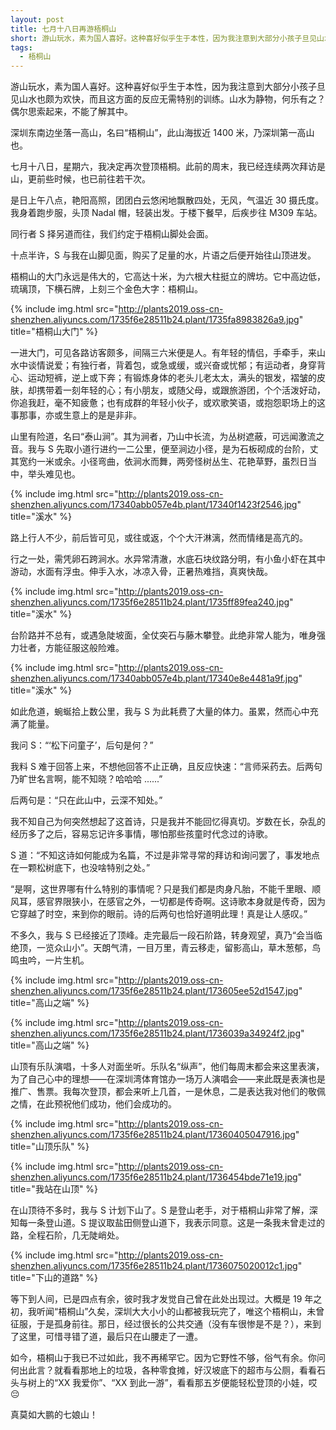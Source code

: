 ```yaml
---
layout: post
title: 七月十八日再游梧桐山
short: 游山玩水，素为国人喜好。这种喜好似乎生于本性，因为我注意到大部分小孩子旦见山水也颇为欢快，而且这方面的反应无需特别的训练。山水为静物，何乐有之？偶尔思索起来，不能了解其中
tags: 
  - 梧桐山
---
```


游山玩水，素为国人喜好。这种喜好似乎生于本性，因为我注意到大部分小孩子旦见山水也颇为欢快，而且这方面的反应无需特别的训练。山水为静物，何乐有之？偶尔思索起来，不能了解其中。

深圳东南边坐落一高山，名曰“梧桐山”，此山海拔近 1400 米，乃深圳第一高山也。

七月十八日，星期六，我决定再次登顶梧桐。此前的周末，我已经连续两次拜访是山，更前些时候，也已前往若干次。

是日上午八点，艳阳高照，团团白云悠闲地飘散四处，无风，气温近 30 摄氏度。我身着跑步服，头顶 Nadal 帽，轻装出发。于楼下餐早，后疾步往 M309 车站。

同行者 S 择另道而往，我们约定于梧桐山脚处会面。

十点半许，S 与我在山脚见面，购买了足量的水，片语之后便开始往山顶进发。

梧桐山的大门永远是伟大的，它高达十米，为六根大柱挺立的牌坊。它中高边低，琉璃顶，下横石牌，上刻三个金色大字：梧桐山。

{% include img.html src="http://plants2019.oss-cn-shenzhen.aliyuncs.com/1735f6e28511b24.plant/1735fa8983826a9.jpg" title="梧桐山大门" %}

一进大门，可见各路访客颇多，间隔三六米便是人。有年轻的情侣，手牵手，来山水中谈情说爱；有独行者，背着包，或急或缓，或兴奋或忧郁；有运动者，身穿背心、运动短裤，逆上或下奔；有锻炼身体的老头儿老太太，满头的银发，褶皱的皮肤，却携带着一刻年轻的心；有小朋友，或随父母，或跟旅游团，个个活泼好动，你追我赶，毫不知疲惫；也有成群的年轻小伙子，或欢歌笑语，或抱怨职场上的这事那事，亦或生意上的是是非非。

山里有险道，名曰“泰山涧”。其为涧者，乃山中长流，为丛树遮蔽，可远闻激流之音。我与 S 先取小道行进约一二公里，便至涧边小径，是为石板砌成的台阶，丈其宽约一米或余。小径弯曲，依涧水而舞，两旁怪树丛生、花艳草野，虽烈日当中，举头难见也。

{% include img.html src="http://plants2019.oss-cn-shenzhen.aliyuncs.com/17340abb057e4b.plant/17340f1423f2546.jpg" title="溪水" %}

路上行人不少，前后皆可见，或往或返，个个大汗淋漓，然而情绪是高亢的。

行之一处，需凭卵石跨涧水。水异常清澈，水底石块纹路分明，有小鱼小虾在其中游动，水面有浮虫。伸手入水，冰凉入骨，正暑热难挡，真爽快哉。

{% include img.html src="http://plants2019.oss-cn-shenzhen.aliyuncs.com/1735f6e28511b24.plant/1735ff89fea240.jpg" title="溪水" %}

台阶路并不总有，或遇急陡坡面，全仗突石与藤木攀登。此绝非常人能为，唯身强力壮者，方能征服这般险难。

{% include img.html src="http://plants2019.oss-cn-shenzhen.aliyuncs.com/17340abb057e4b.plant/17340e8e4481a9f.jpg" title="溪水" %}

如此危道，蜿蜒拾上数公里，我与 S 为此耗费了大量的体力。虽累，然而心中充满了能量。

我问 S：“‘松下问童子’，后句是何？”

我料 S 难于回答上来，不想他回答不止正确，且反应快速：“言师采药去。后两句乃旷世名言啊，能不知晓？哈哈哈 ......”

后两句是：“只在此山中，云深不知处。”

我不知自己为何突然想起了这首诗，只是我并不能回忆得真切。岁数在长，杂乱的经历多了之后，容易忘记许多事情，哪怕那些孩童时代念过的诗歌。

S 道：“不知这诗如何能成为名篇，不过是非常寻常的拜访和询问罢了，事发地点在一颗松树底下，也没啥特别之处。”

“是啊，这世界哪有什么特别的事情呢？只是我们都是肉身凡胎，不能千里眼、顺风耳，感官界限狭小，在感官之外，一切都是传奇啊。这诗歌本身就是传奇，因为它穿越了时空，来到你的眼前。诗的后两句也恰好道明此理！真是让人感叹。”

不多久，我与 S 已经接近了顶峰。走完最后一段石阶路，转身观望，真乃“会当临绝顶，一览众山小”。天朗气清，一目万里，青云移走，留影高山，草木葱郁，鸟鸣虫吟，一片生机。

{% include img.html src="http://plants2019.oss-cn-shenzhen.aliyuncs.com/1735f6e28511b24.plant/173605ee52d1547.jpg" title="高山之端" %}

{% include img.html src="http://plants2019.oss-cn-shenzhen.aliyuncs.com/1735f6e28511b24.plant/1736039a34924f2.jpg" title="高山之端" %}

山顶有乐队演唱，十多人对面坐听。乐队名“纵声”，他们每周末都会来这里表演，为了自己心中的理想——在深圳湾体育馆办一场万人演唱会——来此既是表演也是推广、售票。我每次登顶，都会来听上几首，一是休息，二是表达我对他们的敬佩之情，在此预祝他们成功，他们会成功的。

{% include img.html src="http://plants2019.oss-cn-shenzhen.aliyuncs.com/1735f6e28511b24.plant/17360405047916.jpg" title="山顶乐队" %}

{% include img.html src="http://plants2019.oss-cn-shenzhen.aliyuncs.com/1735f6e28511b24.plant/1736454bde71e19.jpg" title="我站在山顶" %}

在山顶待不多时，我与 S 计划下山了。S 是登山老手，对于梧桐山非常了解，深知每一条登山道。S 提议取盐田侧登山道下，我表示同意。这是一条我未曾走过的路，全程石阶，几无陡峭处。

{% include img.html src="http://plants2019.oss-cn-shenzhen.aliyuncs.com/1735f6e28511b24.plant/1736075020012c1.jpg" title="下山的道路" %}

等下到人间，已是四点有余，彼时我才发觉自己曾在此处出现过。大概是 19 年之初，我听闻“梧桐山”久矣，深圳大大小小的山都被我玩完了，唯这个梧桐山，未曾征服，于是孤身前往。那日，经过很长的公共交通（没有车很惨是不是？），来到了这里，可惜寻错了道，最后只在山腰走了一遭。

如今，梧桐山于我已不过如此，我不再稀罕它。因为它野性不够，俗气有余。你问何出此言？就看看那地上的垃圾，各种零食摊，好汉坡底下的超市与公厕，看看石头与树上的“XX 我爱你”、“XX 到此一游”，看看那五岁便能轻松登顶的小娃，哎😔

真莫如大鹏的七娘山！
